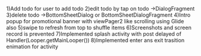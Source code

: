 1)Add todo for user to add todo
2)edit todo by tap on todo ->DialogFragment
3)delete todo ->BottomSheetDialog or BottomSheetDialogFragment
4)Intro popup for promotional banner with viewPager2 like scrolling using Glide also
5)swipe to refresh from top to shuffle items
6)Screenshots and screen record is prevented
7)Implemented splash activity with post delayed of Handler(Looper.getMainLooper())
8)Implemented enter ans exit trasition enimation for activity

